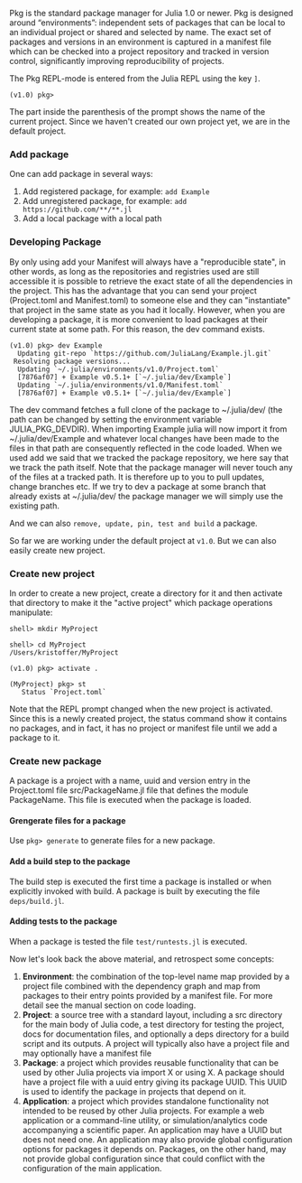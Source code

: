 Pkg is the standard package manager for Julia 1.0 or newer. Pkg is designed around “environments”: independent sets of packages that can be local to an individual project or shared and selected by name. The exact set of packages and versions in an environment is captured in a manifest file which can be checked into a project repository and tracked in version control, significantly improving reproducibility of projects.

The Pkg REPL-mode is entered from the Julia REPL using the key ``]``.

```
(v1.0) pkg>
```
The part inside the parenthesis of the prompt shows the name of the current project. Since we haven't created our own project yet, we are in the default project.    
### Add package
One can add package in several ways:    
1. Add registered package, for example: ``add Example``
2. Add unregistered package, for example: ``add https://github.com/**/**.jl``   
3. Add a local package with a local path

### Developing Package
By only using add your Manifest will always have a "reproducible state", in other words, as long as the repositories and registries used are still accessible it is possible to retrieve the exact state of all the dependencies in the project. This has the advantage that you can send your project (Project.toml and Manifest.toml) to someone else and they can "instantiate" that project in the same state as you had it locally. However, when you are developing a package, it is more convenient to load packages at their current state at some path. For this reason, the dev command exists.

```
(v1.0) pkg> dev Example
  Updating git-repo `https://github.com/JuliaLang/Example.jl.git`
 Resolving package versions...
  Updating `~/.julia/environments/v1.0/Project.toml`
  [7876af07] + Example v0.5.1+ [`~/.julia/dev/Example`]
  Updating `~/.julia/environments/v1.0/Manifest.toml`
  [7876af07] + Example v0.5.1+ [`~/.julia/dev/Example`]
```
The dev command fetches a full clone of the package to ~/.julia/dev/ (the path can be changed by setting the environment variable JULIA_PKG_DEVDIR). When importing Example julia will now import it from ~/.julia/dev/Example and whatever local changes have been made to the files in that path are consequently reflected in the code loaded. When we used add we said that we tracked the package repository, we here say that we track the path itself. Note that the package manager will never touch any of the files at a tracked path. It is therefore up to you to pull updates, change branches etc. If we try to dev a package at some branch that already exists at ~/.julia/dev/ the package manager we will simply use the existing path.

And we can also ``remove, update, pin, test and build`` a package.

So far we are working under the default project at ``v1.0``. But we can also easily create new project.
### Create new project
 In order to create a new project, create a directory for it and then activate that directory to make it the "active project" which package operations manipulate:
 
 ```
shell> mkdir MyProject

shell> cd MyProject
/Users/kristoffer/MyProject

(v1.0) pkg> activate .

(MyProject) pkg> st
    Status `Project.toml`
 ```
 Note that the REPL prompt changed when the new project is activated. Since this is a newly created project, the status command show it contains no packages, and in fact, it has no project or manifest file until we add a package to it.
 
 ### Create new package
 A package is a project with a name, uuid and version entry in the Project.toml file src/PackageName.jl file that defines the module PackageName. This file is executed when the package is loaded.
#### Grengerate files for a package
Use ``pkg> generate`` to generate files for a new package.
#### Add a build step to the package
The build step is executed the first time a package is installed or when explicitly invoked with build. A package is built by executing the file ``deps/build.jl``.
#### Adding tests to the package
When a package is tested the file ``test/runtests.jl`` is executed.

Now let's look back the above material, and retrospect some concepts:

1. **Environment**: the combination of the top-level name map provided by a project file combined with the dependency graph and map from packages to their entry points provided by a manifest file. For more detail see the manual section on code loading.
2. **Project**: a source tree with a standard layout, including a src directory for the main body of Julia code, a test directory for testing the project, docs for documentation files, and optionally a deps directory for a build script and its outputs. A project will typically also have a project file and may optionally have a manifest file
3. **Package**: a project which provides reusable functionality that can be used by other Julia projects via import X or using X. A package should have a project file with a uuid entry giving its package UUID. This UUID is used to identify the package in projects that depend on it.
4. **Application**: a project which provides standalone functionality not intended to be reused by other Julia projects. For example a web application or a command-line utility, or simulation/analytics code accompanying a scientific paper. An application may have a UUID but does not need one. An application may also provide global configuration options for packages it depends on. Packages, on the other hand, may not provide global configuration since that could conflict with the configuration of the main application.




